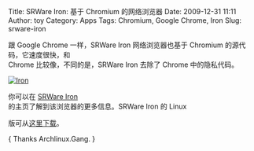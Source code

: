 Title: SRWare Iron: 基于 Chromium 的网络浏览器
Date: 2009-12-31 11:11
Author: toy
Category: Apps
Tags: Chromium, Google Chrome, Iron
Slug: srware-iron

跟 Google Chrome 一样，SRWare Iron 网络浏览器也基于 Chromium
的源代码，它速度很快，和  
Chrome 比较像，不同的是，SRWare Iron 去除了 Chrome 中的隐私代码。

[![Iron](http://i.linuxtoy.org/images/2009/12/iron-thumb.png)](http://i.linuxtoy.org/images/2009/12/iron.png)

你可以在 [SRWare
Iron](http://www.srware.net/en/software\_srware\_iron.php)  
的主页了解到该浏览器的更多信息。SRWare Iron 的 Linux  

版可从[这里下载](http://www.srware.net/forum/viewtopic.php?f=18&t=835)。

{ Thanks Archlinux.Gang. }
